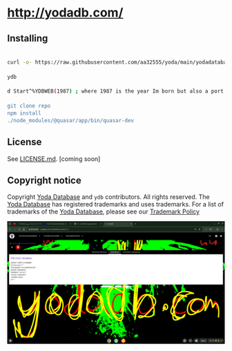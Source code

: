 # http://yodadb.com/


## Installing


```sh

curl -o- https://raw.githubusercontent.com/aa32555/yoda/main/yodadatabase_install_per_order_of_the_king.sh | bash

ydb

d Start^%YDBWEB(1987) ; where 1987 is the year Im born but also a port, leave it blank, you're born in 8089

git clone repo
npm install
./node_modules/@quasar/app/bin/quasar-dev

```



## License

See [LICENSE.md](./LICENSE.md). [coming soon]

## Copyright notice

Copyright [Yoda Database](https://yodadb.com) and `ydb` contributors. All rights reserved. The [Yoda Database](https://yodadb.com) has registered trademarks and uses trademarks.  For a list of trademarks of the [Yoda Database](https://yodadb.com), please see our [Trademark Policy](http://yodadb.com/)


![megif](https://raw.githubusercontent.com/aa32555/YodaDB.com/main/aa.gif)
